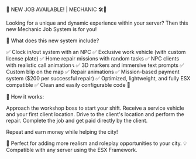 📣 NEW JOB AVAILABLE! | MECHANIC 🛠️🚗

Looking for a unique and dynamic experience within your server? Then this new Mechanic Job System is for you!

🔧 What does this new system include?

✅ Clock in/out system with an NPC
✅ Exclusive work vehicle (with custom license plate)
✅ Home repair missions with random tasks
✅ NPC clients with realistic call animation 📞
✅ 3D markers and immersive text prompts
✅ Custom blip on the map
✅ Repair animations
✅ Mission-based payment system ($200 per successful repair)
✅ Optimized, lightweight, and fully ESX compatible
✅ Clean and easily configurable code 🔧

📍 How it works:

Approach the workshop boss to start your shift.
Receive a service vehicle and your first client location.
Drive to the client's location and perform the repair.
Complete the job and get paid directly by the client.

Repeat and earn money while helping the city!

🌟 Perfect for adding more realism and roleplay opportunities to your city.
💡 Compatible with any server using the ESX Framework.
